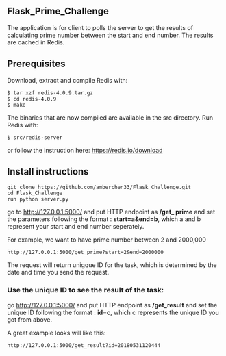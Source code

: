 ## Flask_Prime_Challenge
The application is for client to polls the server to get the results of calculating prime number between the start and end number. The results are cached in Redis. 

## Prerequisites

Download, extract and compile Redis with:

```$ wget http://download.redis.io/releases/redis-4.0.9.tar.gz
$ tar xzf redis-4.0.9.tar.gz
$ cd redis-4.0.9
$ make
```

The binaries that are now compiled are available in the src directory. Run Redis with:

```
$ src/redis-server
```
or follow the instruction here:
https://redis.io/download

## Install instructions
```
git clone https://github.com/amberchen33/Flask_Challenge.git
cd Flask_Challenge
run python server.py
```
go to http://127.0.0.1:5000/ and put HTTP endpoint as **/get_ prime** and set the parameters following the format :
**start=a&end=b**, which a and b represent your start and end number seperately. 

For example, we want to have prime number between 2 and 2000,000
```
http://127.0.0.1:5000/get_prime?start=2&end=2000000
```
The request will return unigque ID for the task, which is determined by the date and time you send the request.

### Use the unique ID to see the result of the task:
go http://127.0.0.1:5000/ and put HTTP endpoint as **/get_result** and set the unique ID following the format :
**id=c**, which c represents the unique ID you got from above.

A great example looks will like this:
```
http://127.0.0.1:5000/get_result?id=20180531120444
```
